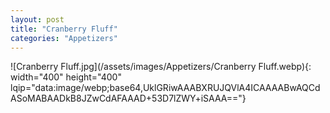 ```yaml
---
layout: post
title: "Cranberry Fluff"
categories: "Appetizers"
---
```

![Cranberry Fluff.jpg](/assets/images/Appetizers/Cranberry Fluff.webp){: width="400" height="400" lqip="data:image/webp;base64,UklGRiwAAABXRUJQVlA4ICAAAABwAQCdASoMABAADkB8JZwCdAFAAAD+53D7lZWY+iSAAA=="}


